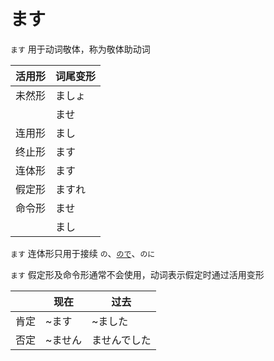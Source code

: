 # ます

`ます` 用于动词敬体，称为敬体助动词  

| 活用形 | 词尾变形 |
| --- | ---- |
| 未然形 | ましょ  |
|     | ませ   |
| 连用形 | まし   |
| 终止形 | ます   |
| 连体形 | ます   |
| 假定形 | ますれ  |
| 命令形 | ませ   |
|     | まし   |

`ます` 连体形只用于接续 `の`、[`ので`](../4.particle/ので.md)、`のに`  

`ます` 假定形及命令形通常不会使用，动词表示假定时通过活用变形

| |现在|过去|
|-|-|-|
|肯定|~ます|~ました|
|否定|~ません|ませんでした|
